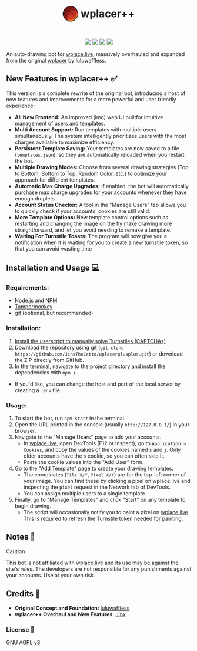 <h1 align="center"><p style="display: inline-flex; align-items: center; gap: 0.25em"><img style="width: 1.5em; height: 1.5em;" src="public/icons/favicon.png">wplacer++</p></h1>

<p align="center"><img src="https://img.shields.io/github/package-json/v/luluwaffless/wplacer">
<a href="LICENSE"><img src="https://img.shields.io/github/license/luluwaffless/wplacer"></a>
<a href="https://discord.gg/qbtcWrHJvR"><img src="https://img.shields.io/badge/Support-gray?style=flat&logo=Discord&logoColor=white&logoSize=auto&labelColor=5562ea"></a>
<a href="LEIAME.md"><img src="https://img.shields.io/badge/tradução-português_(brasil)-green"></a></p>

An auto-drawing bot for [wplace.live](https://wplace.live/), massively overhauled and expanded from the original [wplacer](https://github.com/luluwaffless/wplacer) by luluwaffless.

## New Features in wplacer++ ✅

This version is a complete rewrite of the original bot, introducing a host of new features and improvements for a more powerful and user friendly experience:

-   **All New Frontend:** An improved (imo) web UI builtfor intuitive management of users and templates.
-   **Multi Account Support:** Run templates with multiple users simultaneously. The system intelligently prioritizes users with the most charges available to maximize efficiency.
-   **Persistent Template Saving:** Your templates are now saved to a file (`templates.json`), so they are automatically reloaded when you restart the bot.
-   **Multiple Drawing Modes:** Choose from several drawing strategies (Top to Bottom, Bottom to Top, Random Color, etc.) to optimize your approach for different templates.
-   **Automatic Max Charge Upgrades:** If enabled, the bot will automatically purchase max charge upgrades for your accounts whenever they have enough droplets.
-   **Account Status Checker:** A tool in the "Manage Users" tab allows you to quickly check if your accounts' cookies are still valid.
-   **More Template Options:** New template control options such as restarting and changing the image on the fly make drawing more straightforward, and let you avoid needing to remake a template.
-   **Waiting For Turnstile Toasts:** The program will now give you a notification when it is waiting for you to create a new turnstile token, so that you can avoid wasting time

## Installation and Usage 💻
### Requirements:
- [Node.js and NPM](https://nodejs.org/en/download)
- [Tampermonkey](https://www.tampermonkey.net/)
- [git](https://git-scm.com/downloads) (optional, but recommended)
### Installation:
1. [Install the userscript to manually solve Turnstiles (CAPTCHAs)](https://raw.githubusercontent.com/luluwaffless/wplacer/refs/heads/main/public/wplacer.user.js)
2. Download the repository using [git](https://git-scm.com/downloads) (`git clone https://github.com/JinxTheCatto/wplacerplusplus.git`) or download the ZIP directly from GitHub.
3. In the terminal, navigate to the project directory and install the dependencies with `npm i`.
- If you'd like, you can change the host and port of the local server by creating a `.env` file.
### Usage:
1. To start the bot, run `npm start` in the terminal.
2. Open the URL printed in the console (usually `http://127.0.0.1/`) in your browser.
3. Navigate to the "Manage Users" page to add your accounts.
   - In [wplace.live](https://wplace.live/), open DevTools (F12 or Inspect), go to `Application > Cookies`, and copy the values of the cookies named `s` and `j`. Only older accounts have the `s` cookie, so you can often skip it.
   - Paste the cookie values into the "Add User" form.
4. Go to the "Add Template" page to create your drawing templates.
   - The coordinates (`Tile X/Y`, `Pixel X/Y`) are for the top-left corner of your image. You can find these by clicking a pixel on wplace.live and inspecting the `pixel` request in the Network tab of DevTools.
   - You can assign multiple users to a single template.
5. Finally, go to "Manage Templates" and click "Start" on any template to begin drawing.
   - The script will occasionally notify you to paint a pixel on [wplace.live](https://wplace.live/). This is required to refresh the Turnstile token needed for painting.

## Notes 📝

> [!CAUTION]
> This bot is not affiliated with [wplace.live](https://wplace.live/) and its use may be against the site's rules. The developers are not responsible for any punishments against your accounts. Use at your own risk.

## Credits 🙏

-   **Original Concept and Foundation:** [luluwaffless](https://github.com/luluwaffless)
-   **wplacer++ Overhaul and New Features:** [Jinx](https://github.com/JinxTheCatto)

### License 📜


[GNU AGPL v3](LICENSE)


